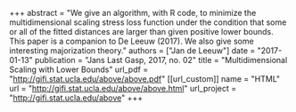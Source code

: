 +++
abstract = "We give an algorithm, with R code, to minimize the multidimensional scaling stress loss function under the condition that some or all of the fitted distances are larger than given positive lower bounds. This paper is a companion to De Leeuw (2017). We also give some interesting majorization theory."
authors = ["Jan de Leeuw"]
date = "2017-01-13"
publication = "Jans Last Gasp, 2017, no. 02"
title = "Multidimensional Scaling with Lower Bounds"
url_pdf = "http://gifi.stat.ucla.edu/above/above.pdf"
[[url_custom]]
	name = "HTML"
	url = "http://gifi.stat.ucla.edu/above/above.html"
url_project = "http://gifi.stat.ucla.edu/above"
+++

